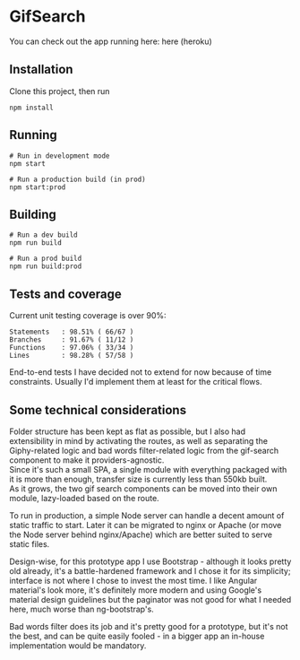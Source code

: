 # GifSearch

You can check out the app running here:
here (heroku)

## Installation
Clone this project, then run
```shell script
npm install
```

## Running

```shell script
# Run in development mode
npm start

# Run a production build (in prod)
npm start:prod
```

## Building 

```shell script
# Run a dev build
npm run build

# Run a prod build
npm run build:prod
``` 

## Tests and coverage
Current unit testing coverage is over 90%:
```
Statements   : 98.51% ( 66/67 )
Branches     : 91.67% ( 11/12 )
Functions    : 97.06% ( 33/34 )
Lines        : 98.28% ( 57/58 )
```

End-to-end tests I have decided not to extend for now because of time constraints. 
Usually I'd implement them at least for the critical flows.

## Some technical considerations
Folder structure has been kept as flat as possible, but I also had extensibility in mind by activating 
the routes, as well as separating the Giphy-related logic and bad words filter-related logic from the gif-search 
component to make it providers-agnostic.<br>
Since it's such a small SPA, a single module with everything packaged with it is more than enough,
transfer size is currently less than 550kb built. <br>
As it grows, the two gif search components can be moved into their own module, lazy-loaded based on the route.

To run in production, a simple Node server can handle a decent amount of static traffic to start. Later it can be 
migrated to nginx or Apache (or move the Node server behind nginx/Apache) which are better suited to serve static files.

Design-wise, for this prototype app I use Bootstrap - although it looks pretty old already, it's a battle-hardened framework and I chose it for its simplicity;  
interface is not where I chose to invest the most time.  I like Angular material's look more, it's definitely more modern and using Google's material design 
guidelines but the paginator was not good for what I needed here, much worse than ng-bootstrap's. 

Bad words filter does its job and it's pretty good for a prototype, but it's not the best, and can be quite easily fooled - 
in a bigger app an in-house implementation would be mandatory.
